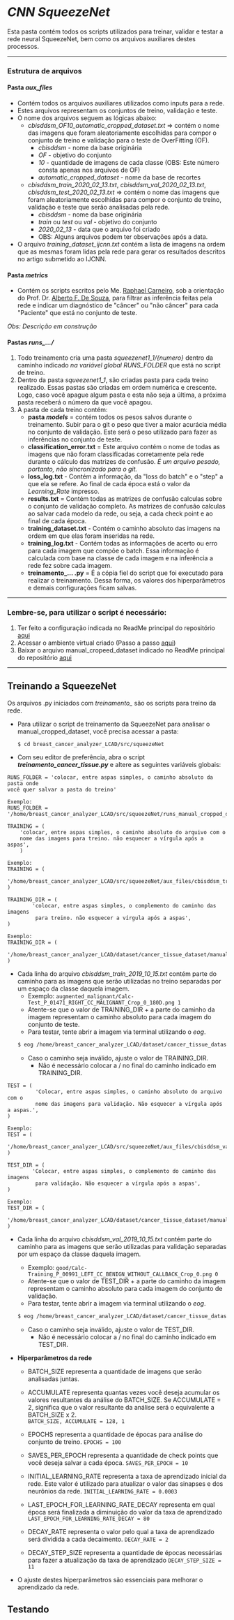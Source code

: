# _CNN SqueezeNet_
Esta pasta contém todos os scripts utilizados para treinar, validar e testar a rede neural SqueezeNet, bem como os arquivos auxiliares destes processos. 

--- 

### Estrutura de arquivos
#### Pasta *aux_files*
- Contém todos os arquivos auxiliares utilizados como inputs para a rede.
- Estes arquivos representam os conjuntos de treino, validação e teste.
- O nome dos arquivos seguem as lógicas abaixo:
  - *cbisddsm_OF10_automatic_cropped_dataset.txt* => contém o nome das imagens que foram aleatoriamente escolhidas para compor o conjunto de treino e validação para o teste de OverFitting (OF). 
    - *cbisddsm* - nome da base originária
    - *OF* - objetivo do conjunto 
    - *10* - quantidade de imagens de cada classe (OBS: Este número consta apenas nos arquivos de OF)
    - *automatic_cropped_dataset* - nome da base de recortes
  - *cbisddsm_train_2020_02_13.txt*, *cbisddsm_val_2020_02_13.txt*, *cbisddsm_test_2020_02_13.txt* => contém o nome das imagens que foram aleatoriamente escolhidas para compor o conjunto de treino, validação e teste que serão analisadas pela rede. 
    - *cbisddsm* - nome da base originária
    - *train* ou *test* ou *val* - objetivo do conjunto 
    - *2020_02_13* - data que o arquivo foi criado
    - OBS: Alguns arquivos podem ter observações após a data.
- O arquivo *training_dataset_ijcnn.txt* contém a lista de imagens na ordem que as mesmas foram lidas pela rede para gerar os resultados descritos no artigo submetido ao IJCNN.

#### Pasta *metrics*
- Contém os scripts escritos pelo Me. [Raphael Carneiro](carneiro.raphael@lcad.inf.ufes.br), sob a orientação do Prof. Dr. [Alberto F. De Souza](alberto@lcad.inf.ufes.br), para filtrar as inferência feitas pela rede e indicar um diagnóstico de "câncer" ou "não câncer" para cada "Paciente" que está no conjunto de teste.

*Obs: Descrição em construção*

#### Pastas *runs_.../*
1. Todo treinamento cria uma pasta *squeezenet1_1/{numero}* dentro da caminho indicado *na variável global RUNS_FOLDER* que está no script de treino.
2. Dentro da pasta *squeezenet1_1*, são criadas pasta para cada treino realizado. Essas pastas são criadas em ordem numérica e crescente. Logo, caso você apague algum pasta e esta não seja a última, a próxima pasta receberá o número da que você apagou.
3. A pasta de cada treino contém:
   - **pasta *models*** = contém todos os pesos salvos durante o treinamento. Subir para o git o peso que tiver a maior acurácia média no conjunto de validação. Este será o peso utilizado para fazer as inferências no conjunto de teste.
   - **classification_error.txt** = Este arquivo contém o nome de todas as imagens que não foram classificadas corretamente pela rede durante o cálculo das matrizes de confusão. *É um arquivo pesado, portanto, não sincronizado para o git.*
   - **loss_log.txt** - Contém a informação, da "loss do batch" e o "step" a que ela se refere. Ao final de cada época está o valor da *Learning_Rate* impresso.
   - **results.txt** = Contém todas as matrizes de confusão calculas sobre o conjunto de validação completo. As matrizes de confusão calculas ao salvar cada modelo da rede, ou seja, a cada check point e ao final de cada época. 
   - **training_dataset.txt** - Contém o caminho absoluto das imagens na ordem em que elas foram inseridas na rede. 
   - **training_log.txt** - Contém todas as informações de acerto ou erro para cada imagem que compõe o batch. Essa informação é calculada com base na classe de cada imagem e na inferência a rede fez sobre cada imagem.
   - **treinamento_... .py** = É a cópia fiel do script que foi executado para realizar o treinamento. Dessa forma, os valores dos hiperparâmetros e demais configurações ficam salvas.
   

---

### Lembre-se, para utilizar o script é necessário:

1. Ter feito a configuração indicada no ReadMe principal do repositório [aqui](https://github.com/LCAD-UFES/breast_cancer_analyzer_LCAD)
2. Acessar o ambiente virtual criado (Passo a passo [aqui](https://github.com/LCAD-UFES/breast_cancer_analyzer_LCAD))
3. Baixar o arquivo manual_cropeed_dataset indicado no ReadMe principal do repositório [aqui](https://github.com/LCAD-UFES/breast_cancer_analyzer_LCAD)

---

## Treinando a SqueezeNet
Os arquivos .py iniciados com *treinamento_* são os scripts para treino da rede. 

- Para utilizar o script de treinamento da SqueezeNet para analisar o manual_cropped_dataset, você precisa acessar a pasta: 
   ```bash
   $ cd breast_cancer_analyzer_LCAD/src/squeezeNet
   ```
- Com seu editor de preferência, abra o script ***treinamento_cancer_tissue.py*** e altere as seguintes variáveis globais:

```
RUNS_FOLDER = 'colocar, entre aspas simples, o caminho absoluto da pasta onde
você quer salvar a pasta do treino'
```

```
Exemplo: 
RUNS_FOLDER = '/home/breast_cancer_analyzer_LCAD/src/squeezeNet/runs_manual_cropped_dataset'
```
```
TRAINING = (
	'colocar, entre aspas simples, o caminho absoluto do arquivo com o 
	nome das imagens para treino. não esquecer a vírgula após a aspas',
	)
```

```
Exemplo: 
TRAINING = (
        '/home/breast_cancer_analyzer_LCAD/src/squeezeNet/aux_files/cbisddsm_train_2019_10_15.txt',
)
```
```
TRAINING_DIR = (
        'colocar, entre aspas simples, o complemento do caminho das imagens
         para treino. não esquecer a vírgula após a aspas',
)
```

```
Exemplo:
TRAINING_DIR = (
        '/home/breast_cancer_analyzer_LCAD/dataset/cancer_tissue_dataset/manual_cropped_dataset',
)
```
- Cada linha do arquivo *cbisddsm_train_2019_10_15.txt* contém parte do caminho para as imagens que serão utilizadas no treino separadas por um espaço da classe daquela imagem. 
  - Exemplo: ``` augmented_malignant/Calc-Test_P_01471_RIGHT_CC_MALIGNANT_Crop_0_180D.png 1 ```
  - Atente-se que o valor de TRAINING_DIR + a parte do caminho da imagem representam o caminho absoluto para cada imagem do conjunto de teste. 
  - Para testar, tente abrir a imagem via terminal utilizando o *eog*.
  ```bash
  $ eog /home/breast_cancer_analyzer_LCAD/dataset/cancer_tissue_dataset/manual_cropped_dataset/augmented_malignant/Calc-Test_P_01471_RIGHT_CC_MALIGNANT_Crop_0_180D.png
  ```
  - Caso o caminho seja inválido, ajuste o valor de TRAINING_DIR.
     - Não é necessário colocar a / no final do caminho indicado em TRAINING_DIR. 

```
TEST = (
         'Colocar, entre aspas simples, o caminho absoluto do arquivo com o
         nome das imagens para validação. Não esquecer a vírgula após a aspas.',
)
```

```
Exemplo:
TEST = (
         '/home/breast_cancer_analyzer_LCAD/src/squeezeNet/aux_files/cbisddsm_val_2019_10_15.txt',
)
```
```
TEST_DIR = (
        'Colocar, entre aspas simples, o complemento do caminho das imagens
         para validação. Não esquecer a vírgula após a aspas',
)
```

```
Exemplo:
TEST_DIR = (
         '/home/breast_cancer_analyzer_LCAD/dataset/cancer_tissue_dataset/manual_cropped_dataset',
)
```

- Cada linha do arquivo *cbisddsm_val_2019_10_15.txt* contém parte do caminho para as imagens que serão utilizadas para validação separadas por um espaço da classe daquela imagem. 
  - Exemplo: ``` good/Calc-Training_P_00991_LEFT_CC_BENIGN_WITHOUT_CALLBACK_Crop_0.png 0 ```
  - Atente-se que o valor de TEST_DIR + a parte do caminho da imagem representam o caminho absoluto para cada imagem do conjunto de validação. 
  - Para testar, tente abrir a imagem via terminal utilizando o *eog*.
  ```bash
  $ eog /home/breast_cancer_analyzer_LCAD/dataset/cancer_tissue_dataset/manual_cropped_dataset/good/Calc-Training_P_00991_LEFT_CC_BENIGN_WITHOUT_CALLBACK_Crop_0.png
  ```
  - Caso o caminho seja inválido, ajuste o valor de TEST_DIR.
     - Não é necessário colocar a / no final do caminho indicado em TEST_DIR. 

- **Hiperparâmetros da rede**

  - BATCH_SIZE representa a quantidade de imagens que serão analisadas juntas. 
  - ACCUMULATE representa quantas vezes você deseja acumular os valores resultantes da análise do BATCH_SIZE. Se ACCUMULATE = 2, significa que o valor resultante da análise será o equivalente a BATCH_SIZE x 2.  
		```
		BATCH_SIZE, ACCUMULATE = 128, 1
		```

  - EPOCHS representa a quantidade de épocas para análise do conjunto de treino. 
		```
		EPOCHS = 100
		```

  - SAVES_PER_EPOCH representa a quantidade de check points que você deseja salvar a cada época. 
		```
		SAVES_PER_EPOCH = 10
		```

  - INITIAL_LEARNING_RATE representa a taxa de aprendizado inicial da rede. Este valor é utilizado para atualizar o valor das sinapses e dos neurônios da rede.
		```
		INITIAL_LEARNING_RATE = 0.0003
		```

  - LAST_EPOCH_FOR_LEARNING_RATE_DECAY representa em qual época será finalizada a diminuição do valor da taxa de aprendizado
		```
		LAST_EPOCH_FOR_LEARNING_RATE_DECAY = 80
		```

  - DECAY_RATE representa o valor pelo qual a taxa de aprendizado será dividida a cada decaimento. 
		```
		DECAY_RATE = 2
		```

  - DECAY_STEP_SIZE representa a quantidade de épocas necessárias para fazer a atualização da taxa de aprendizado
		```
		DECAY_STEP_SIZE = 11
		```

- O ajuste destes hiperparâmetros são essenciais para melhorar o aprendizado da rede.

## Testando 